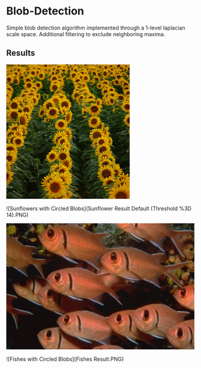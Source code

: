 # Blob-Detection
Simple blob detection algorithm implemented through a 1-level laplacian scale space. Additional filtering to exclude neighboring maxima. 

## Results

![Sunflowers](sunflowers.jpg)

![Sunflowers with Circled Blobs](Sunflower Result Default (Threshold %3D 14).PNG)

![Fishes](fishes.jpg)

![Fishes with Circled Blobs](Fishes Result.PNG)
